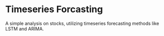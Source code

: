 # Timeseries Forcasting
A simple analysis on stocks, utilizing timeseries forecasting methods like LSTM and ARIMA.




